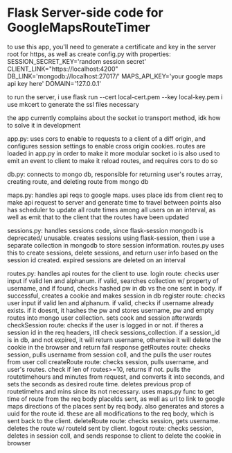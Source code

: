 # Flask Server-side code for GoogleMapsRouteTimer

to use this app, you'll need to generate a certificate and key in the server root for https, as well as create config.py with properties:
SESSION_SECRET_KEY='random session secret'
CLIENT_LINK="https://localhost:4200"
DB_LINK='mongodb://localhost:27017/'
MAPS_API_KEY='your google maps api key here'
DOMAIN='127.0.0.1'

to run the server, i use flask run --cert local-cert.pem --key local-key.pem
 i use mkcert to generate the ssl files necessary

the app currently complains about the socket io transport method, idk how to solve it in development

app.py: uses cors to enable to requests to a client of a diff origin, and configures session settings to enable cross origin cookies.
routes are loaded in app.py in order to make it more modular
socket io is also used to emit an event to client to make it reload routes, and requires cors to do so

db.py: connects to mongo db, responsible for returning user's routes array, creating route, and deleting route from mongo db

maps.py: handles api reqs to google maps. uses place ids from client req to make api request to server and generate time to travel between points
also has scheduler to update all route times among all users on an interval, as well as emit that to the client that the routes have been updated

sessions.py: handles sessions code, since flask-session mongodb is deprecated/ unusable. creates sessions using flask-session, then i use a separate collection in mongodb to store
session information. routes.py uses this to create sessions, delete sessions, and return user info based on the session id created. expired sessions are deleted on an interval

routes.py: handles api routes for the client to use.
login route: checks user input if valid len and alphanum. if valid, searches collection w/ property of username, and if found, checks hashed pw in db vs the one sent in body. 
if successful, creates a cookie and makes session in db
register route: checks user input if valid len and alphanum. if valid, checks if username already exists. if it doesnt, it hashes the pw and stores username, pw and empty routes into mongo user collection. sets cook and session afterwards
checkSession route: checks if the user is logged in or not. if theres a session id in the req headers, itll check sessions_collection. if a session_id is in db, and not expired,
it will return username, otherwise it will delete the cookie in the browser and return fail response
getRoutes route: checks session, pulls username from session coll, and the pulls the user routes from user coll
createRoute route: checks session, pulls username, and user's routes. check if len of routes>=10, returns if not. pulls the routetimehours and minutes from request,
and converts it into seconds, and sets the seconds as desired route time. deletes previous prop of routetimehrs and mins since its not necessary. uses maps.py func to get
time of route from the req body placeIds sent, as well as url to link to google maps directions of the places sent by req body. also generates and stores a uuid for the route id.
these are all modifications to the req body, which is sent back to the client. 
deleteRoute route: checks session, gets username. deletes the route w/ routeId sent by client.
logout route: checks session, deletes in session coll, and sends response to client to delete the cookie in browser

